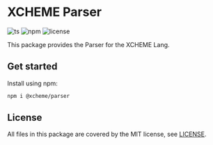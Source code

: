 # XCHEME Parser

![ts](https://badgen.net/badge/-/TypeScript?icon=typescript&label&labelColor=blue&color=555555)
![npm](https://badgen.net/npm/v/@xcheme/parser)
![license](https://badgen.net/github/license/balmanth/xcheme)

This package provides the Parser for the XCHEME Lang.

## Get started

Install using npm:

```sh
npm i @xcheme/parser
```

## License

All files in this package are covered by the MIT license, see [LICENSE](./LICENSE).

